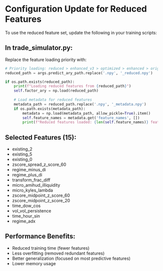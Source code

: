 
# Configuration Update for Reduced Features

To use the reduced feature set, update the following in your training scripts:

## In trade_simulator.py:

Replace the feature loading priority with:
```python
# Priority loading: reduced > enhanced_v3 > optimized > enhanced > original
reduced_path = args.predict_ary_path.replace('.npy', '_reduced.npy')

if os.path.exists(reduced_path):
    print(f"Loading reduced features from {reduced_path}")
    self.factor_ary = np.load(reduced_path)
    
    # Load metadata for reduced features
    metadata_path = reduced_path.replace('.npy', '_metadata.npy')
    if os.path.exists(metadata_path):
        metadata = np.load(metadata_path, allow_pickle=True).item()
        self.feature_names = metadata.get('feature_names', [])
        print(f"Reduced features loaded: {len(self.feature_names)} features")
```

## Selected Features (15):
- existing_2
- existing_5
- existing_0
- zscore_spread_z_score_60
- regime_minus_di
- regime_plus_di
- transform_frac_diff
- micro_amihud_illiquidity
- micro_kyles_lambda
- zscore_midpoint_z_score_60
- zscore_midpoint_z_score_20
- time_dow_cos
- vol_vol_persistence
- time_hour_sin
- regime_adx

## Performance Benefits:
- Reduced training time (fewer features)
- Less overfitting (removed redundant features)
- Better generalization (focused on most predictive features)
- Lower memory usage
